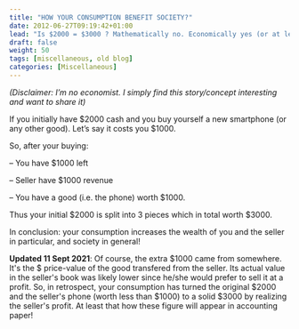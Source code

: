 ```yaml
---
title: "HOW YOUR CONSUMPTION BENEFIT SOCIETY?"
date: 2012-06-27T09:19:42+01:00
lead: "Is $2000 = $3000 ? Mathematically no. Economically yes (or at least it seems to)"
draft: false
weight: 50
tags: [miscellaneous, old blog]
categories: [Miscellaneous]
---
```


*(Disclaimer: I’m no economist. I simply find this story/concept interesting and want to share it)*

If you initially have $2000 cash and you buy yourself a new smartphone (or any other good). Let’s say it costs you $1000.

So, after your buying:

– You have $1000 left

– Seller have $1000 revenue

– You have a good (i.e. the phone) worth $1000.

Thus your initial $2000 is split into 3 pieces which in total worth $3000.

In conclusion: your consumption increases the wealth of you and the seller in particular, and society in general!

**Updated 11 Sept 2021**: Of course, the extra $1000 came from somewhere. It's the $ price-value of the good transfered from the seller. Its actual value in the seller's book was likely lower since he/she would prefer to sell it at a profit. So, in retrospect, your consumption has turned the original $2000 and the seller's phone (worth less than $1000) to a solid $3000 by realizing the seller's profit. At least that how these figure will appear in accounting paper!